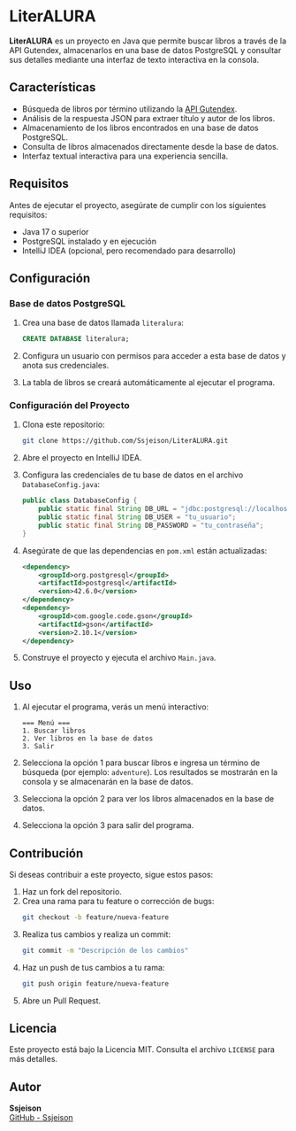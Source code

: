 # LiterALURA

**LiterALURA** es un proyecto en Java que permite buscar libros a través de la API Gutendex, almacenarlos en una base de datos PostgreSQL y consultar sus detalles mediante una interfaz de texto interactiva en la consola.

## Características

- Búsqueda de libros por término utilizando la [API Gutendex](https://gutendex.com/).
- Análisis de la respuesta JSON para extraer título y autor de los libros.
- Almacenamiento de los libros encontrados en una base de datos PostgreSQL.
- Consulta de libros almacenados directamente desde la base de datos.
- Interfaz textual interactiva para una experiencia sencilla.

## Requisitos

Antes de ejecutar el proyecto, asegúrate de cumplir con los siguientes requisitos:

- Java 17 o superior
- PostgreSQL instalado y en ejecución
- IntelliJ IDEA (opcional, pero recomendado para desarrollo)

## Configuración

### Base de datos PostgreSQL

1. Crea una base de datos llamada `literalura`:
   ```sql
   CREATE DATABASE literalura;
   ```

2. Configura un usuario con permisos para acceder a esta base de datos y anota sus credenciales.

3. La tabla de libros se creará automáticamente al ejecutar el programa.

### Configuración del Proyecto

1. Clona este repositorio:
   ```bash
   git clone https://github.com/Ssjeison/LiterALURA.git
   ```

2. Abre el proyecto en IntelliJ IDEA.

3. Configura las credenciales de tu base de datos en el archivo `DatabaseConfig.java`:
   ```java
   public class DatabaseConfig {
       public static final String DB_URL = "jdbc:postgresql://localhost:5432/literalura";
       public static final String DB_USER = "tu_usuario";
       public static final String DB_PASSWORD = "tu_contraseña";
   }
   ```

4. Asegúrate de que las dependencias en `pom.xml` están actualizadas:
   ```xml
   <dependency>
       <groupId>org.postgresql</groupId>
       <artifactId>postgresql</artifactId>
       <version>42.6.0</version>
   </dependency>
   <dependency>
       <groupId>com.google.code.gson</groupId>
       <artifactId>gson</artifactId>
       <version>2.10.1</version>
   </dependency>
   ```

5. Construye el proyecto y ejecuta el archivo `Main.java`.

## Uso

1. Al ejecutar el programa, verás un menú interactivo:

   ```
   === Menú ===
   1. Buscar libros
   2. Ver libros en la base de datos
   3. Salir
   ```

2. Selecciona la opción 1 para buscar libros e ingresa un término de búsqueda (por ejemplo: `adventure`). Los resultados se mostrarán en la consola y se almacenarán en la base de datos.

3. Selecciona la opción 2 para ver los libros almacenados en la base de datos.

4. Selecciona la opción 3 para salir del programa.

## Contribución

Si deseas contribuir a este proyecto, sigue estos pasos:

1. Haz un fork del repositorio.
2. Crea una rama para tu feature o corrección de bugs:
   ```bash
   git checkout -b feature/nueva-feature
   ```
3. Realiza tus cambios y realiza un commit:
   ```bash
   git commit -m "Descripción de los cambios"
   ```
4. Haz un push de tus cambios a tu rama:
   ```bash
   git push origin feature/nueva-feature
   ```
5. Abre un Pull Request.

## Licencia

Este proyecto está bajo la Licencia MIT. Consulta el archivo `LICENSE` para más detalles.

## Autor

**Ssjeison**  
[GitHub - Ssjeison](https://github.com/Ssjeison)


